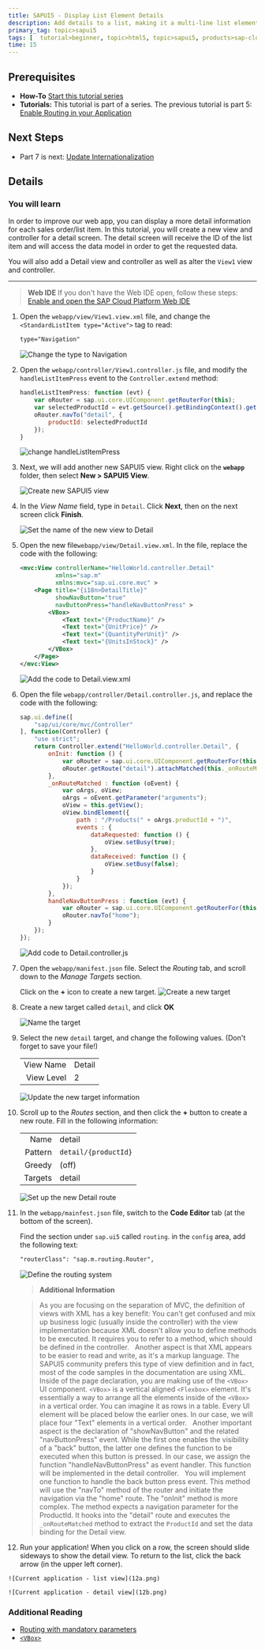 ```yaml
---
title: SAPUI5 - Display List Element Details
description: Add details to a list, making it a multi-line list element
primary_tag: topic>sapui5
tags: [  tutorial>beginner, topic>html5, topic>sapui5, products>sap-cloud-platform ]
time: 15
---
```

## Prerequisites  
- **How-To** [Start this tutorial series](https://developers.sap.com/tutorials/sapui5-webide-open-webide.html)
- **Tutorials:** This tutorial is part of a series.  The previous tutorial is part 5: [Enable Routing in your Application](https://developers.sap.com/tutorials/sapui5-webide-enable-routing.html)

## Next Steps
 - Part 7 is next: [Update Internationalization](https://developers.sap.com/tutorials/sapui5-webide-update-internationalization.html)

## Details
### You will learn  
In order to improve our web app, you can display a more detail information for each sales order/list item. In this tutorial, you will create a new view and controller for a detail screen. The detail screen will receive the ID of the list item and will access the data model in order to get the requested data.

You will also add a Detail view and controller as well as alter the `View1` view and controller.  


---
>  **Web IDE** If you don't have the Web IDE open, follow these steps: [Enable and open the SAP Cloud Platform Web IDE](https://developers.sap.com/tutorials/sapui5-webide-open-webide.html)


1.  Open the `webapp/view/View1.view.xml` file, and change the `<StandardListItem type="Active">` tag to read:

    ```xml
    type="Navigation"
    ```

    ![Change the type to Navigation](1.png)

2.  Open the `webapp/controller/View1.controller.js` file, and modify the `handleListItemPress` event to the `Controller.extend` method:

    ```javascript
    handleListItemPress: function (evt) {
	 	var oRouter = sap.ui.core.UIComponent.getRouterFor(this);
	 	var selectedProductId = evt.getSource().getBindingContext().getProperty("ProductID");
    	oRouter.navTo("detail", {
    		productId: selectedProductId
    	});
    }
    ```

    ![change handleListItemPress](2.png)


3.  Next, we will add another new SAPUI5 view.  Right click on the **`webapp`** folder, then select **New > SAPUI5 View**.

    ![Create new SAPUI5 view](3.png)

4.  In the *View Name* field, type in `Detail`.  Click **Next**, then on the next screen click **Finish**.

    ![Set the name of the new view to Detail](4.png)

5.  Open the new file`webapp/view/Detail.view.xml`.  In the file, replace the code with the following:

    ```xml
    <mvc:View controllerName="HelloWorld.controller.Detail"
              xmlns="sap.m"
              xmlns:mvc="sap.ui.core.mvc" >
    	<Page title="{i18n>DetailTitle}"
    	      showNavButton="true"
    	      navButtonPress="handleNavButtonPress" >
    		<VBox>
    			<Text text="{ProductName}" />
    			<Text text="{UnitPrice}" />
    			<Text text="{QuantityPerUnit}" />
    			<Text text="{UnitsInStock}" />
    		</VBox>
    	</Page>
    </mvc:View>
    ```

    ![Add the code to Detail.view.xml](5.png)


6.  Open the file `webapp/controller/Detail.controller.js`, and replace the code with the following:  

    ```javascript
    sap.ui.define([
    	"sap/ui/core/mvc/Controller"
    ], function(Controller) {
    	"use strict";
    	return Controller.extend("HelloWorld.controller.Detail", {
    		onInit: function () {
    			var oRouter = sap.ui.core.UIComponent.getRouterFor(this);
    			oRouter.getRoute("detail").attachMatched(this._onRouteMatched, this);
    		},
    		_onRouteMatched : function (oEvent) {
    			var oArgs, oView;
    			oArgs = oEvent.getParameter("arguments");
    			oView = this.getView();
    			oView.bindElement({
    				path : "/Products(" + oArgs.productId + ")",
    				events : {
    					dataRequested: function () {
    						oView.setBusy(true);
    					},
    					dataReceived: function () {
    						oView.setBusy(false);
    					}
    				}
    			});
    		},
    		handleNavButtonPress : function (evt) {
    			var oRouter = sap.ui.core.UIComponent.getRouterFor(this);
    			oRouter.navTo("home");
    		}
    	});
    });
    ```

    ![Add code to Detail.controller.js](6.png)


7.  Open the `webapp/manifest.json` file.  Select the *Routing* tab, and scroll down to the *Manage Targets* section.

    Click on the **+** icon to create a new target.
   ![Create a new target](7.png)

8.  Create a new target called `detail`, and click **OK**

    ![Name the target](8.png)

9.  Select the new `detail` target, and change the following values.  (Don't forget to save your file!)

    |           |           |
    |----------:|---------- |
    |View Name  |Detail     |
    |View Level |2          |

    ![Update the new target information](9.png)

10. Scroll up to the *Routes* section, and then click the **+** button to create a new route.  Fill in the following information:

    |           |                   |
    |----------:|------------------ |
    |Name       |detail             |
    |Pattern    |`detail/{productId}` |
    |Greedy     |(off)              |
    |Targets    |detail             |

    ![Set up the new Detail route](10.png)

11. In the `webapp/mainfest.json` file, switch to the **Code Editor** tab (at the bottom of the screen).  

    Find the section under `sap.ui5` called `routing`.  in the `config` area, add the following text:

    ```xml
    "routerClass": "sap.m.routing.Router",
    ```

    ![Define the routing system](11.png)



    > **Additional Information**

    >As you are focusing on the separation of MVC, the definition of views with XML has a key benefit: You can't get confused and mix up business logic (usually inside the controller) with the view implementation because XML doesn't allow you to define methods to be executed. It requires you to refer to a method, which should be defined in the controller.
    >&nbsp;
    >Another aspect is that XML appears to be easier to read and write, as it's a markup language. The SAPUI5 community prefers this type of view definition and in fact, most of the code samples in the documentation are using XML.
    >&nbsp;
    >Inside of the page declaration, you are making use of the `<VBox>` UI component. `<VBox>` is a vertical aligned `<Flexbox>` element. It's essentially a way to arrange all the elements inside of the `<VBox>` in a vertical order. You can imagine it as rows in a table. Every UI element will be placed below the earlier ones. In our case, we will place four "Text" elements in a vertical order.
    >&nbsp;
    > Another important aspect is the declaration of "showNavButton" and the related "navButtonPress" event. While the first one enables the visibility of a "back" button, the latter one defines the function to be executed when this button is pressed. In our case, we assign the function "handleNavButtonPress" as event handler. This function will be implemented in the detail controller.
    >&nbsp;
    > You will implement one function to handle the back button press event. This method will use the "navTo" method of the router and initiate the navigation via the "home" route. The "onInit" method is more complex. The method expects a navigation parameter for the ProductId. It hooks into the "detail" route and executes the `_onRouteMatched` method to extract the `ProductId` and set the data binding for the Detail view.

12.  Run your application!  When you click on a row, the screen should slide sideways to show the detail view.  To return to the list, click the back arrow (in the upper left corner).

    ![Current application - list view](12a.png)

    ![Current application - detail view](12b.png)

### Additional Reading
- [Routing with mandatory parameters](https://help.sap.com/saphelp_nw75/helpdata/en/f9/6d2522a5ca4382a274ae3c6d002ca0/content.htm)
- [`<VBox>`](https://sapui5.hana.ondemand.com/#/api/sap.m.VBox)
